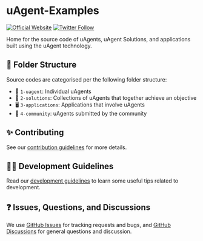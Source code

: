 # uAgent-Examples

[![Official Website](https://img.shields.io/badge/Official%20Website-fetch.ai-blue?style=flat&logo=world&logoColor=white)](https://fetch.ai)
[![Twitter Follow](https://img.shields.io/twitter/follow/fetch_ai?style=social)](https://twitter.com/fetch_ai)

Home for the source code of uAgents, uAgent Solutions, and applications built using the uAgent technology.

## 📁 Folder Structure

Source codes are categorised per the following folder structure:

- 🤖 `1-uagent`: Individual uAgents
- 🔗 `2-solutions`: Collections of uAgents that together achieve an objective
- 🖥️ `3-applications`: Applications that involve uAgents
- 👤 `4-community`: uAgents submitted by the community

## ✨ Contributing

See our [contribution guidelines](https://github.com/fetchai/uAgent-Examples/blob/main/CONTRIBUTING.md) for more details.

## 🧑‍💻 Development Guidelines

Read our [development guidelines](https://github.com/fetchai/uAgent-Examples/blob/main/DEVELOPING.md) to learn some useful tips related to development.

## ❓ Issues, Questions, and Discussions

We use [GitHub Issues](https://github.com/fetchai/uAgent-Examples/issues) for tracking requests and bugs, and [GitHub Discussions](https://github.com/fetchai/uAgent-Examples/discussions) for general questions and discussion.

